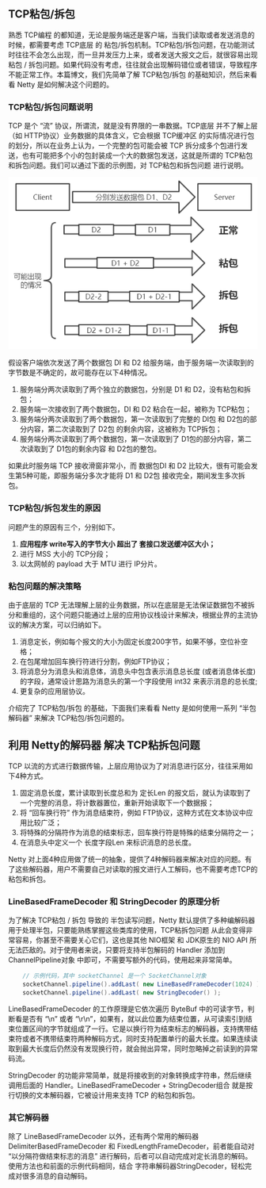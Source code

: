 ﻿## TCP粘包/拆包
熟悉 TCP编程 的都知道，无论是服务端还是客户端，当我们读取或者发送消息的时候，都需要考虑 TCP底层 的 粘包/拆包机制。TCP粘包/拆包问题，在功能测试时往往不会怎么出现，而一旦并发压力上来，或者发送大报文之后，就很容易出现 粘包 / 拆包问题。如果代码没有考虑，往往就会出现解码错位或者错误，导致程序不能正常工作。本篇博文，我们先简单了解 TCP粘包/拆包 的基础知识，然后来看看 Netty 是如何解决这个问题的。

### TCP粘包/拆包问题说明
TCP 是个 “流” 协议，所谓流，就是没有界限的一串数据。TCP底层 并不了解上层（如 HTTP协议）业务数据的具体含义，它会根据 TCP缓冲区 的实际情况进行包的划分，所以在业务上认为，一个完整的包可能会被 TCP 拆分成多个包进行发送，也有可能把多个小的包封装成一个大的数据包发送，这就是所谓的 TCP粘包和拆包问题。我们可以通过下面的示例图，对 TCP粘包和拆包问题 进行说明。

![avatar](/images/Netty/TCP粘包拆包问题.png)

假设客户端依次发送了两个数据包 DI 和 D2 给服务端，由于服务端一次读取到的字节数是不确定的，故可能存在以下4种情况。
1. 服务端分两次读取到了两个独立的数据包，分别是 D1 和 D2，没有粘包和拆包；
2. 服务端一次接收到了两个数据包，DI 和 D2 粘合在一起，被称为 TCP粘包；
3. 服务端分两次读取到了两个数据包，第一次读取到了完整的 DI包 和 D2包的部分内容，第二次读取到了 D2包 的剩余内容，这被称为 TCP拆包；
4. 服务端分两次读取到了两个数据包，第一次读取到了 D1包的部分内容，第二次读取到了 D1包的剩余内容 和 D2包的整包。

如果此时服务端 TCP 接收滑窗非常小，而 数据包DI 和 D2 比较大，很有可能会发生第5种可能，即服务端分多次才能将 D1 和 D2包 接收完全，期间发生多次拆包。

### TCP粘包/拆包发生的原因
问题产生的原因有三个，分别如下。  
1. **应用程序 write写入的字节大小 超出了 套接口发送缓冲区大小；**
2. 进行 MSS 大小的 TCP分段；
3. 以太网帧的 payload 大于 MTU 进行 IP分片。

### 粘包问题的解决策略
由于底层的 TCP 无法理解上层的业务数据，所以在底层是无法保证数据包不被拆分和重组的，这个问题只能通过上层的应用协议栈设计来解决，根据业界的主流协议的解决方案，可以归纳如下。  
1. 消息定长，例如每个报文的大小为固定长度200字节，如果不够，空位补空格；
2. 在包尾增加回车换行符进行分割，例如FTP协议；
3. 将消息分为消息头和消息体，消息头中包含表示消息总长度 (或者消息体长度) 的字段，通常设计思路为消息头的第一个字段使用 int32 来表示消息的总长度;
4. 更复杂的应用层协议。

介绍完了 TCP粘包/拆包 的基础，下面我们来看看 Netty 是如何使用一系列 “半包解码器” 来解决 TCP粘包/拆包问题的。

## 利用 Netty的解码器 解决 TCP粘拆包问题
TCP 以流的方式进行数据传输，上层应用协议为了对消息进行区分，往往采用如下4种方式。  
1. 固定消息长度，累计读取到长度总和为 定长Len 的报文后，就认为读取到了一个完整的消息，将计数器置位，重新开始读取下一个数据报；
2. 将 “回车换行符” 作为消息结束符，例如 FTP协议，这种方式在文本协议中应用比较广泛；
3. 将特殊的分隔符作为消息的结束标志，回车换行符是特殊的结束分隔符之一；
4. 在消息头中定义一个 长度字段Len 来标识消息的总长度。

Netty 对上面4种应用做了统一的抽象，提供了4种解码器来解决对应的问题。有了这些解码器，用户不需要自己对读取的报文进行人工解码，也不需要考虑TCP的粘包和拆包。

### LineBasedFrameDecoder 和 StringDecoder 的原理分析
为了解决 TCP粘包 / 拆包 导致的 半包读写问题，Netty 默认提供了多种编解码器用于处理半包，只要能熟练掌握这些类库的使用，TCP粘拆包问题 从此会变得非常容易，你甚至不需要关心它们，这也是其他 NIO框架 和 JDK原生的 NIO API 所无法匹敌的。对于使用者来说，只要将支持半包解码的 Handler 添加到 ChannelPipeline对象 中即可，不需要写额外的代码，使用起来非常简单。
```java
    // 示例代码，其中 socketChannel 是一个 SocketChannel对象
    socketChannel.pipeline().addLast( new LineBasedFrameDecoder(1024) );
    socketChannel.pipeline().addLast( new StringDecoder() );
```
LineBasedFrameDecoder 的工作原理是它依次遍历 ByteBuf 中的可读字节，判断看是否有 “\n” 或者 “\r\n”，如果有，就以此位置为结束位置，从可读索引到结束位置区间的字节就组成了一行。它是以换行符为结束标志的解码器，支持携带结束符或者不携带结束符两种解码方式，同时支持配置单行的最大长度。如果连续读取到最大长度后仍然没有发现换行符，就会抛出异常，同时忽略掉之前读到的异常码流。

StringDecoder 的功能非常简单，就是将接收到的对象转换成字符串，然后继续调用后面的 Handler。LineBasedFrameDecoder + StringDecoder组合 就是按行切换的文本解码器，它被设计用来支持 TCP 的粘包和拆包。

### 其它解码器
除了 LineBasedFrameDecoder 以外，还有两个常用的解码器 DelimiterBasedFrameDecoder 和 FixedLengthFrameDecoder，前者能自动对 “以分隔符做结束标志的消息” 进行解码，后者可以自动完成对定长消息的解码。使用方法也和前面的示例代码相同，结合 字符串解码器StringDecoder，轻松完成对很多消息的自动解码。